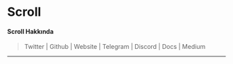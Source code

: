 # Scroll

#### Scroll Hakkında

> Twitter | Github | Website | Telegram | Discord | Docs | Medium

***

###
